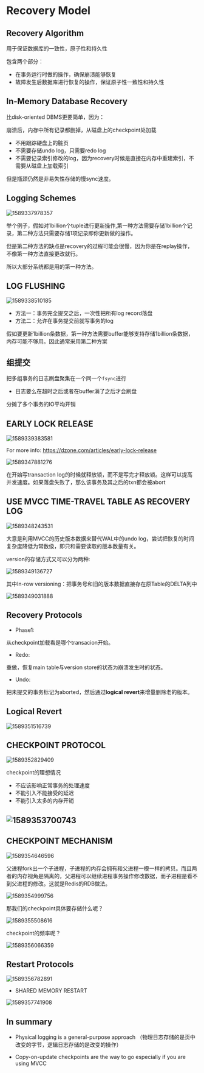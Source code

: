 # Recovery Model

## Recovery Algorithm

用于保证数据库的一致性，原子性和持久性

包含两个部分：

* 在事务运行时做的操作，确保崩溃能够恢复
* 故障发生后数据库进行恢复的操作，保证原子性一致性和持久性



## In-Memory Database Recovery

比disk-oriented DBMS更要简单，因为：

崩溃后，内存中所有记录都删掉，从磁盘上的checkpoint处加载

* 不用跟踪硬盘上的脏页
* 不需要存储undo log，只需要redo log
* 不需要记录索引修改的log，因为recovery时候是直接在内存中重建索引，不需要从磁盘上加载索引

但是瓶颈仍然是非易失性存储的慢sync速度。



## Logging Schemes

![1589337978357](C:\Users\AlexanderChiu\AppData\Roaming\Typora\typora-user-images\1589337978357.png)



举个例子，假如对1billion个tuple进行更新操作,第一种方法需要存储1billion个记录，第二种方法只需要存储1项记录即你更新做的操作。

但是第二种方法的缺点是recovery的过程可能会很慢，因为你是在replay操作，不像第一种方法直接更改就行。

所以大部分系统都是用的第一种方法。

## LOG FLUSHING

![1589338510185](C:\Users\AlexanderChiu\AppData\Roaming\Typora\typora-user-images\1589338510185.png)

* 方法一：事务完全提交之后，一次性把所有log record落盘
* 方法二：允许在事务提交前就写事务的log

假如要更新1billion条数据，第一种方法需要buffer能够支持存储1billion条数据，内存可能不够用。因此通常采用第二种方案



## 组提交

把多组事务的日志刷盘聚集在一个同一个`fsync`进行

* 日志要么在超时之后或者在buffer满了之后才会刷盘

分摊了多个事务的IO平均开销



## EARLY LOCK RELEASE

![1589339383581](C:\Users\AlexanderChiu\AppData\Roaming\Typora\typora-user-images\1589339383581.png)

For more info: <https://dzone.com/articles/early-lock-release>

![1589347881276](C:\Users\AlexanderChiu\AppData\Roaming\Typora\typora-user-images\1589347881276.png)

在开始写transaction log的时候就释放锁，而不是写完才释放锁。这样可以提高并发速度。如果落盘失败了，那么该事务及其之后的txn都会被abort



## USE MVCC TIME-TRAVEL TABLE AS RECOVERY LOG

![1589348243531](C:\Users\AlexanderChiu\AppData\Roaming\Typora\typora-user-images\1589348243531.png)



大意是利用MVCC的历史版本数据来替代WAL中的undo log，尝试把恢复的时间复杂度降低为常数级，即只和需要读取的版本数量有关。

version的存储方式又可以分为两种:

![1589349136727](C:\Users\AlexanderChiu\AppData\Roaming\Typora\typora-user-images\1589349136727.png)

其中In-row versioning：把事务号和旧的版本数据直接存在原Table的DELTA列中

![1589349031888](C:\Users\AlexanderChiu\AppData\Roaming\Typora\typora-user-images\1589349031888.png)

## Recovery Protocols

* Phase1:

从checkpoint加载看是哪个transacion开始。

* Redo:

重做，恢复main table与version store的状态为崩溃发生时的状态。

* Undo:

把未提交的事务标记为aborted，然后通过**logical revert**来增量删除老的版本。



## Logical Revert

![1589351516739](C:\Users\AlexanderChiu\AppData\Roaming\Typora\typora-user-images\1589351516739.png)



## CHECKPOINT PROTOCOL

![1589352829409](C:\Users\AlexanderChiu\AppData\Roaming\Typora\typora-user-images\1589352829409.png)

checkpoint的理想情况

* 不应该影响正常事务的处理速度
* 不能引入不能接受的延迟
* 不能引入太多的内存开销

## ![1589353700743](C:\Users\AlexanderChiu\AppData\Roaming\Typora\typora-user-images\1589353700743.png)



## CHECKPOINT MECHANISM

![1589354646596](C:\Users\AlexanderChiu\AppData\Roaming\Typora\typora-user-images\1589354646596.png)

父进程fork出一个子进程，子进程的内存会拥有和父进程一模一样的拷贝。而且两者的内存视角是隔离的，父进程可以继续进程事务操作修改数据，而子进程是看不到父进程的修改。这就是Redis的RDB做法。



![1589354999756](C:\Users\AlexanderChiu\AppData\Roaming\Typora\typora-user-images\1589354999756.png)

那我们的checkpoint具体要存储什么呢？

![1589355508616](C:\Users\AlexanderChiu\AppData\Roaming\Typora\typora-user-images\1589355508616.png)



checkpoint的频率呢？

![1589356066359](C:\Users\AlexanderChiu\AppData\Roaming\Typora\typora-user-images\1589356066359.png)



## Restart Protocols

![1589356782891](C:\Users\AlexanderChiu\AppData\Roaming\Typora\typora-user-images\1589356782891.png)

* SHARED MEMORY RESTART

![1589357741908](C:\Users\AlexanderChiu\AppData\Roaming\Typora\typora-user-images\1589357741908.png)

## In summary

* Physical logging is a general-purpose approach （物理日志存储的是页中改变的字节，逻辑日志存储的是改变的操作）

* Copy-on-update checkpoints are the way to go especially if you are using MVCC

  





